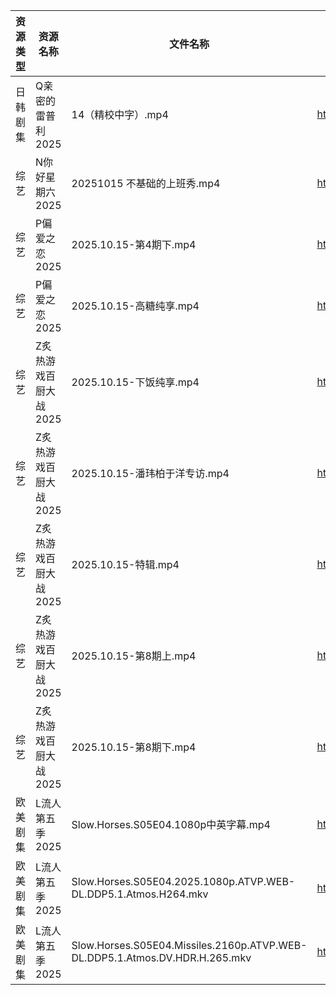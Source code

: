 | 资源类型 | 资源名称          | 文件名称                                                                        | 分享链接                                | 更新时间                |
| ---- | ------------- | --------------------------------------------------------------------------- | ----------------------------------- | ------------------- |
| 日韩剧集 | Q亲密的雷普利2025   | 14（精校中字）.mp4                                                                | https://pan.quark.cn/s/8cb9fd7634af | 2025-10-15 12:24:14 |
| 综艺   | N你好星期六2025    | 20251015 不基础的上班秀.mp4                                                        | https://pan.quark.cn/s/7470ba1e3c80 | 2025-10-15 16:31:30 |
| 综艺   | P偏爱之恋2025     | 2025.10.15-第4期下.mp4                                                         | https://pan.quark.cn/s/2023e0def11e | 2025-10-15 12:31:53 |
| 综艺   | P偏爱之恋2025     | 2025.10.15-高糖纯享.mp4                                                         | https://pan.quark.cn/s/2023e0def11e | 2025-10-15 12:31:56 |
| 综艺   | Z炙热游戏百厨大战2025 | 2025.10.15-下饭纯享.mp4                                                         | https://pan.quark.cn/s/22ce3991a592 | 2025-10-15 16:34:48 |
| 综艺   | Z炙热游戏百厨大战2025 | 2025.10.15-潘玮柏于洋专访.mp4                                                      | https://pan.quark.cn/s/22ce3991a592 | 2025-10-15 16:34:39 |
| 综艺   | Z炙热游戏百厨大战2025 | 2025.10.15-特辑.mp4                                                           | https://pan.quark.cn/s/22ce3991a592 | 2025-10-15 16:34:46 |
| 综艺   | Z炙热游戏百厨大战2025 | 2025.10.15-第8期上.mp4                                                         | https://pan.quark.cn/s/22ce3991a592 | 2025-10-15 16:34:43 |
| 综艺   | Z炙热游戏百厨大战2025 | 2025.10.15-第8期下.mp4                                                         | https://pan.quark.cn/s/22ce3991a592 | 2025-10-15 16:34:53 |
| 欧美剧集 | L流人第五季2025    | Slow.Horses.S05E04.1080p中英字幕.mp4                                            | https://pan.quark.cn/s/eea649ba4ed4 | 2025-10-15 12:22:47 |
| 欧美剧集 | L流人第五季2025    | Slow.Horses.S05E04.2025.1080p.ATVP.WEB-DL.DDP5.1.Atmos.H264.mkv             | https://pan.quark.cn/s/eea649ba4ed4 | 2025-10-15 16:22:39 |
| 欧美剧集 | L流人第五季2025    | Slow.Horses.S05E04.Missiles.2160p.ATVP.WEB-DL.DDP5.1.Atmos.DV.HDR.H.265.mkv | https://pan.quark.cn/s/eea649ba4ed4 | 2025-10-15 12:22:43 |
